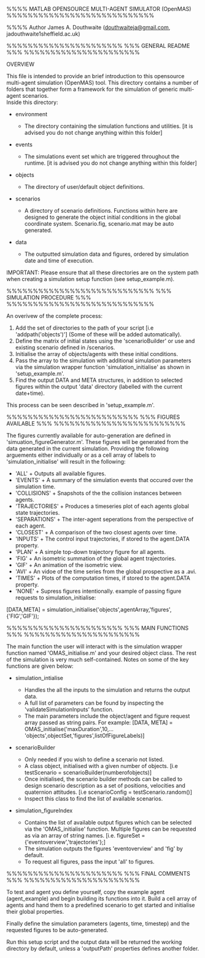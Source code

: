 %%%% MATLAB OPENSOURCE MULTI-AGENT SIMULATOR (OpenMAS) %%%%%%%%%%%%%%%%%%%%%%%%%%%%

%%%% Author James A. Douthwaite (douthwaiteja@gmail.com, jadouthwaite1sheffield.ac.uk)

%%%%%%%%%%%%%%%%%%%%%%
%%% GENERAL README %%%
%%%%%%%%%%%%%%%%%%%%%%

OVERVIEW

This file is intended to provide an brief introduction to this opensource multi-agent
simulation (OpenMAS) tool. This directory contains a number of folders that 
together form a framework for the simulation of generic multi-agent scenarios.  
Inside this directory:

- environment 
	+ The directory containing the simulation functions and utilities.
		[it is advised you do not change anything within this folder]

- events    
	+ The simulations event set which are triggered throughout the runtime.
	  [it is advised you do not change anything within this folder]

- objects   
	+ The directory of user/default object definitions.

- scenarios 
	+ A directory of scenario definitions. Functions within here are 
	  designed to generate the object initial conditions in the global
	  coordinate system. Scenario.fig, scenario.mat may be auto generated.
- data 
	+ The outputted simulation data and figures, ordered by simulation date 
	 and time of execution.

IMPORTANT: Please ensure that all these directories are on the system path when 
	   creating a simulation setup function (see setup_example.m).

%%%%%%%%%%%%%%%%%%%%%%%%%%%%
%%% SIMULATION PROCEDURE %%%
%%%%%%%%%%%%%%%%%%%%%%%%%%%%

An overivew of the complete process:
1. Add the set of directories to the path of your script [i.e 'addpath('objects')'] 
	(Some of these will be added automatically).
2. Define the matrix of initial states using the 'scenarioBuilder' or use and existing 
		scenario defined in /scenarios.
3. Initialise the array of objects/agents with these initial conditions.
4. Pass the array to the simulation with additional simulation parameters via the
   simulation wrapper function 'simulation_initialise' as shown in 'setup_example.m'.
5. Find the output DATA and META structures, in addition to selected figures within 
   the output 'data' directory (labelled with the current date+time).

This process can be seen described in 'setup_example.m'.

%%%%%%%%%%%%%%%%%%%%%%%%%
%%% FIGURES AVAILABLE %%%
%%%%%%%%%%%%%%%%%%%%%%%%%

The figures currently available for auto-generation are defined in 
'simuation_figureGenerator.m'. These figures will be generated from the data generated
in the current simulation. Providing the following arguements either individually or 
as a cell array of labels to 'simulation_initialise' will result in the following:

- 'ALL' 			+ Outputs all available figures.
- 'EVENTS' 			+ A summary of the simulation events that occured over the 
					  simulation time.
- 'COLLISIONS'   	+ Snapshots of the the collision instances between agents.
- 'TRAJECTORIES' 	+ Produces a timeseries plot of each agents global state trajectories.
- 'SEPARATIONS'  	+ The inter-agent seperations from the perspective of each agent.
- 'CLOSEST'		 	+ A comparison of the two closest agents over time.
- 'INPUTS'			+ The control input trajectories, if stored to the agent.DATA property.
- 'PLAN'			+ A simple top-down trajectory figure for all agents.
- 'FIG'		 		+ An isometric summation of the global agent trajectories.
- 'GIF'				+ An animation of the isometric view.
- 'AVI'				+ An vidoe of the time series from the global prospective as a .avi.
- 'TIMES'			+ Plots of the computation times, if stored to the agent.DATA property.
- 'NONE'			+ Supress figures intentionally.
example of passing figure requests to simulation_initialise:

[DATA,META] = simulation_initialise('objects',agentArray,'figures',{'FIG','GIF'});

%%%%%%%%%%%%%%%%%%%%%%
%%% MAIN FUNCTIONS %%%
%%%%%%%%%%%%%%%%%%%%%%

The main function the user will interact with is the simulation wrapper function
named 'OMAS_initialise.m' and your desired object class. The rest of the 
simulation is very much self-contained. Notes on some of the key functions are given
below:

- simulation_intialise 
	+ Handles the all the inputs to the simulation and returns 
		the output data.
	+ A full list of parameters can be found by inspecting the
		'validateSimulationInputs' function. 
	+ The main parameters include the object/agent and figure 
		request array passed as string pairs. For example:
		[DATA, META] = OMAS_initialise('maxDuration',10,...
				       'objects',objectSet,'figures',listOfFigureLabels)]	 

- scenarioBuilder 
	+ Only needed if you wish to define a scenario not listed.
	+ A class object, initialised with a given number of objects. 
		[i.e testScenario = scenarioBuilder(numberofobjects)]
	+ Once initialised, the scenario builder methods can be called to
		design scenario description as a set of positions, velocities 
		and quaternion attitudes.
		[i.e scenarioConfig = testScenario.random()]
	+ Inspect this class to find the list of available scenarios.

- simulation_figureIndex 
	+ Contains the list of available output figures which can be
		selected via the 'OMAS_initialise' function. Multiple
		figures can be requested as via an array of string names.
		[i.e. figureSet = {'eventoverview','trajectories'};]
	+ The simulation outputs the figures 'eventoverview' and 'fig' 
		by default.
	+ To request all figures, pass the input 'all' to figures.

%%%%%%%%%%%%%%%%%%%%%%
%%% FINAL COMMENTS %%%
%%%%%%%%%%%%%%%%%%%%%%

To test and agent you define yourself, copy the example agent (agent_example) and 
begin building its functions into it. Build a cell array of agents and hand them to
a predefined scenario to get started and initialise their global properties. 

Finally define the simulation parameters (agents, time, timestep) and the requested
figures to be auto-generated.

Run this setup script and the output data will be returned the working directory by
default, unless a 'outputPath' properties defines another folder.


		         